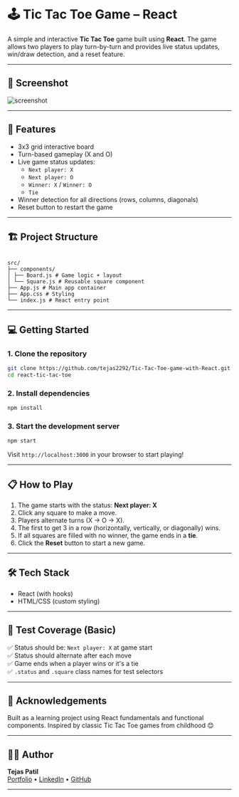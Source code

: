 # 🕹️ Tic Tac Toe Game – React

A simple and interactive **Tic Tac Toe** game built using **React**. The game allows two players to play turn-by-turn and provides live status updates, win/draw detection, and a reset feature.

---

## 📸 Screenshot

![screenshot](./screenshot.png) <!-- Replace with actual screenshot path if available -->

---

## 🧠 Features

- 3x3 grid interactive board
- Turn-based gameplay (X and O)
- Live game status updates:
  - `Next player: X`
  - `Next player: O`
  - `Winner: X` / `Winner: O`
  - `Tie`
- Winner detection for all directions (rows, columns, diagonals)
- Reset button to restart the game

---

## 🏗️ Project Structure

```

src/
├── components/
│ ├── Board.js # Game logic + layout
│ └── Square.js # Reusable square component
├── App.js # Main app container
├── App.css # Styling
└── index.js # React entry point

```

---

## 💻 Getting Started

### 1. Clone the repository

```bash
git clone https://github.com/tejas2292/Tic-Tac-Toe-game-with-React.git
cd react-tic-tac-toe
```

### 2. Install dependencies

```bash
npm install
```

### 3. Start the development server

```bash
npm start
```

Visit `http://localhost:3000` in your browser to start playing!

---

## 📋 How to Play

1. The game starts with the status: **Next player: X**
2. Click any square to make a move.
3. Players alternate turns (X → O → X).
4. The first to get 3 in a row (horizontally, vertically, or diagonally) wins.
5. If all squares are filled with no winner, the game ends in a **tie**.
6. Click the **Reset** button to start a new game.

---

## 🛠️ Tech Stack

- React (with hooks)
- HTML/CSS (custom styling)

---

## 🧪 Test Coverage (Basic)

✅ Status should be: `Next player: X` at game start  
✅ Status should alternate after each move  
✅ Game ends when a player wins or it's a tie  
✅ `.status` and `.square` class names for test selectors

---

## 🙌 Acknowledgements

Built as a learning project using React fundamentals and functional components. Inspired by classic Tic Tac Toe games from childhood 😊

---

## 👨‍💻 Author

**Tejas Patil**  
[Portfolio](https://tejaspatil.co.in) • [LinkedIn](https://www.linkedin.com/in/tejas2292/) • [GitHub](https://github.com/tejas2292)

---
